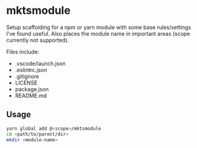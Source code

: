 # mktsmodule

Setup scaffolding for a npm or yarn module with some base rules/settings I've found useful.
Also places the module name in important areas (scope currently not supported).

Files include:

* .vscode/launch.json
* .eslintrc.json
* .gitignore
* LICENSE
* package.json
* README.md

## Usage

```sh
yarn global add @<scope>/mktsmodule
cd <path/to/parent/dir>
mkdir <module-name>
```